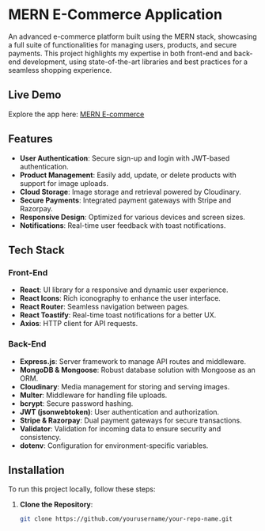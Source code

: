 # MERN E-Commerce Application

An advanced e-commerce platform built using the MERN stack, showcasing a full suite of functionalities for managing users, products, and secure payments. This project highlights my expertise in both front-end and back-end development, using state-of-the-art libraries and best practices for a seamless shopping experience.

## Live Demo

Explore the app here: [MERN E-commerce](https://mern-ecommerce-client-nu.vercel.app/)

## Features

- **User Authentication**: Secure sign-up and login with JWT-based authentication.
- **Product Management**: Easily add, update, or delete products with support for image uploads.
- **Cloud Storage**: Image storage and retrieval powered by Cloudinary.
- **Secure Payments**: Integrated payment gateways with Stripe and Razorpay.
- **Responsive Design**: Optimized for various devices and screen sizes.
- **Notifications**: Real-time user feedback with toast notifications.

## Tech Stack

### Front-End

- **React**: UI library for a responsive and dynamic user experience.
- **React Icons**: Rich iconography to enhance the user interface.
- **React Router**: Seamless navigation between pages.
- **React Toastify**: Real-time toast notifications for a better UX.
- **Axios**: HTTP client for API requests.

### Back-End

- **Express.js**: Server framework to manage API routes and middleware.
- **MongoDB & Mongoose**: Robust database solution with Mongoose as an ORM.
- **Cloudinary**: Media management for storing and serving images.
- **Multer**: Middleware for handling file uploads.
- **bcrypt**: Secure password hashing.
- **JWT (jsonwebtoken)**: User authentication and authorization.
- **Stripe & Razorpay**: Dual payment gateways for secure transactions.
- **Validator**: Validation for incoming data to ensure security and consistency.
- **dotenv**: Configuration for environment-specific variables.

## Installation

To run this project locally, follow these steps:

1. **Clone the Repository**:
   ```bash
   git clone https://github.com/yourusername/your-repo-name.git
